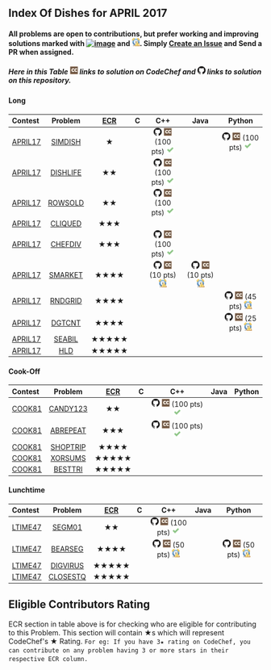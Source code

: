 ## Index Of Dishes for APRIL 2017

#### All problems are open to contributions, but prefer working and improving solutions marked with [![image](../img/WA.png)](#) and [![image](../img/TLE.png)](#). Simply [Create an Issue](https://github.com/iiitv/ChefLib/issues/new) and Send a PR when assigned.

##### Here in this Table ![image](../img/CC.png) links to solution on CodeChef and ![image](../img/GH.png) links to solution on this repository.

<a name="long"></a>
#### Long

| Contest | Problem | [ECR](#ecr) | C | C++ | Java | Python |
|:--------------|:----------------:|:----------------:|:----------------:|:----------------:|:-----------------:|:-----------------:|
| [APRIL17](https://www.codechef.com/APRIL17) | [SIMDISH](https://www.codechef.com/APRIL17/problems/SIMDISH) | ★ | | [![image](../img/GH.png)](APR/APRIL17/SIMDISH/SIMDISH.cpp)  [![image](../img/CC.png)](https://www.codechef.com/viewsolution/13218689) (100 pts) [![image](../img/AC.png)](#) | | [![image](../img/GH.png)](APR/APRIL17/SIMDISH/SIMDISH.py)  [![image](../img/CC.png)](https://www.codechef.com/viewsolution/13214822) (100 pts) [![image](../img/AC.png)](#) |
| [APRIL17](https://www.codechef.com/APRIL17) | [DISHLIFE](https://www.codechef.com/APRIL17/problems/DISHLIFE) | ★★ | | [![image](../img/GH.png)](APR/APRIL17/DISHLIFE/DISHLIFE.cpp)  [![image](../img/CC.png)](https://www.codechef.com/viewsolution/13232008) (100 pts) [![image](../img/AC.png)](#) | | |
| [APRIL17](https://www.codechef.com/APRIL17) | [ROWSOLD](https://www.codechef.com/APRIL17/problems/ROWSOLD) | ★★ | | [![image](../img/GH.png)](APR/APRIL17/ROWSOLD/ROWSOLD.cpp)  [![image](../img/CC.png)](https://www.codechef.com/viewsolution/13284593) (100 pts) [![image](../img/AC.png)](#) | | |
| [APRIL17](https://www.codechef.com/APRIL17) | [CLIQUED](https://www.codechef.com/APRIL17/problems/CLIQUED) | ★★★ | | | | |
| [APRIL17](https://www.codechef.com/APRIL17) | [CHEFDIV](https://www.codechef.com/APRIL17/problems/CHEFDIV) | ★★★ | | [![image](../img/GH.png)](APR/APRIL17/CHEFDIV/CHEFDIV.cpp)  [![image](../img/CC.png)](https://www.codechef.com/viewsolution/13340966) (100 pts) [![image](../img/AC.png)](#) | | |
| [APRIL17](https://www.codechef.com/APRIL17) | [SMARKET](https://www.codechef.com/APRIL17/problems/SMARKET) | ★★★★ | | [![image](../img/GH.png)](APR/APRIL17/SMARKET/SMARKET.cpp)  [![image](../img/CC.png)](https://www.codechef.com/viewsolution/13242167) (10 pts) [![image](../img/TLE.png)](#) | [![image](../img/GH.png)](APR/APRIL17/SMARKET/SMARKET.java)  [![image](../img/CC.png)](https://www.codechef.com/viewsolution/13242308) (10 pts) [![image](../img/TLE.png)](#) | |
| [APRIL17](https://www.codechef.com/APRIL17) | [RNDGRID](https://www.codechef.com/APRIL17/problems/RNDGRID) | ★★★★ | | | | [![image](../img/GH.png)](APR/APRIL17/DGTCNT/DGTCNT.py)  [![image](../img/CC.png)](https://www.codechef.com/viewsolution/13341409) (45 pts) [![image](../img/TLE.png)](#) |
| [APRIL17](https://www.codechef.com/APRIL17) | [DGTCNT](https://www.codechef.com/APRIL17/problems/DGTCNT) | ★★★★ | | | | [![image](../img/GH.png)](APR/APRIL17/DGTCNT/DGTCNT.py)  [![image](../img/CC.png)](https://www.codechef.com/viewsolution/13279156) (25 pts) [![image](../img/TLE.png)](#) |
| [APRIL17](https://www.codechef.com/APRIL17) | [SEABIL](https://www.codechef.com/APRIL17/problems/SEABIL) | ★★★★★ | | | | |
| [APRIL17](https://www.codechef.com/APRIL17) | [HLD](https://www.codechef.com/APRIL17/problems/HLD) | ★★★★★ | | | | |

<a name="cook"></a>
#### Cook-Off

| Contest | Problem | [ECR](#ecr) | C | C++ | Java | Python |
|:--------------|:----------------:|:----------------:|:----------------:|:----------------:|:-----------------:|:-----------------:|
| [COOK81](https://www.codechef.com/COOK81) | [CANDY123](https://www.codechef.com/COOK81/problems/CANDY123) | ★★ | | [![image](../img/GH.png)](APR/COOK81/CANDY123/CANDY123.cpp)  [![image](../img/CC.png)](https://www.codechef.com/viewsolution/13377269) (100 pts) [![image](../img/AC.png)](#) | | |
| [COOK81](https://www.codechef.com/COOK81) | [ABREPEAT](https://www.codechef.com/COOK81/problems/ABREPEAT) | ★★★ | | [![image](../img/GH.png)](APR/COOK81/ABREPEAT/ABREPEAT.cpp)  [![image](../img/CC.png)](https://www.codechef.com/viewsolution/13380740) (100 pts) [![image](../img/AC.png)](#) | | |
| [COOK81](https://www.codechef.com/COOK81) | [SHOPTRIP](https://www.codechef.com/COOK81/problems/SHOPTRIP) | ★★★★ | | | | |
| [COOK81](https://www.codechef.com/COOK81) | [XORSUMS](https://www.codechef.com/COOK81/problems/XORSUMS) | ★★★★★ | | | | |
| [COOK81](https://www.codechef.com/COOK81) | [BESTTRI](https://www.codechef.com/COOK81/problems/BESTTRI) | ★★★★★ | | | | |

<a name="ltime"></a>
#### Lunchtime

| Contest | Problem | [ECR](#ecr) | C | C++ | Java | Python |
|:--------------|:----------------:|:----------------:|:----------------:|:----------------:|:-----------------:|:-----------------:|
| [LTIME47](https://www.codechef.com/LTIME47) | [SEGM01](https://www.codechef.com/LTIME47/problems/SEGM01) | ★★ | | [![image](../img/GH.png)](APR/LTIME47/SEGM01/SEGM01.cpp)  [![image](../img/CC.png)](https://www.codechef.com/viewsolution/13406492) (100 pts) [![image](../img/AC.png)](#) | | |
| [LTIME47](https://www.codechef.com/LTIME47) | [BEARSEG](https://www.codechef.com/LTIME47/problems/BEARSEG) | ★★★★ | | [![image](../img/GH.png)](APR/LTIME47/BEARSEG/BEARSEG.cpp)  [![image](../img/CC.png)](https://www.codechef.com/viewsolution/13408230) (50 pts) [![image](../img/TLE.png)](#) | | [![image](../img/GH.png)](APR/LTIME47/BEARSEG/BEARSEG.py)  [![image](../img/CC.png)](https://www.codechef.com/viewsolution/13408694) (50 pts) [![image](../img/TLE.png)](#) |
| [LTIME47](https://www.codechef.com/LTIME47) | [DIGVIRUS](https://www.codechef.com/LTIME47/problems/DIGVIRUS) | ★★★★★ | | | | |
| [LTIME47](https://www.codechef.com/LTIME47) | [CLOSESTQ](https://www.codechef.com/LTIME47/problems/CLOSESTQ) | ★★★★★ | | | | |


<a name="ecr"></a>
## Eligible Contributors Rating

ECR section in table above is for checking who are eligible for contributing to this Problem.
This section will contain ★s which will represent CodeChef's ★ Rating.
`For eg: If you have 3★ rating on CodeChef, you can contribute on any problem having 3 or more stars in their respective ECR column.`
